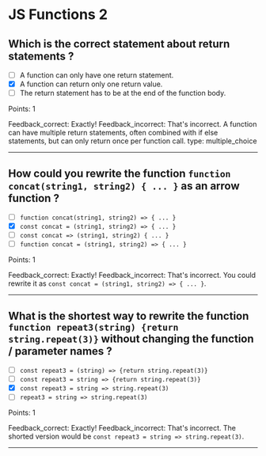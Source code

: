 # JS Functions 2

## Which is the correct statement about return statements ?

- [ ] A function can only have one return statement.
- [x] A function can return only one return value.
- [ ] The return statement has to be at the end of the function body.

Points: 1

Feedback_correct: Exactly!
Feedback_incorrect: That's incorrect. A function can have multiple return statements, often combined with if else statements, but can only return once per function call.
type: multiple_choice

---

## How could you rewrite the function `function concat(string1, string2) { ... }` as an arrow function ?

- [ ] `function concat(string1, string2) => { ... }`
- [x] `const concat = (string1, string2) => { ... }`
- [ ] `const concat => (string1, string2) { ... }`
- [ ] `function concat = (string1, string2) => { ... }`

Points: 1

Feedback_correct: Exactly!
Feedback_incorrect: That's incorrect. You could rewrite it as `const concat = (string1, string2) => { ... }`.

---

## What is the shortest way to rewrite the function `function repeat3(string) {return string.repeat(3)}` without changing the function / parameter names ?

- [ ] `const repeat3 = (string) => {return string.repeat(3)}`
- [ ] `const repeat3 = string => {return string.repeat(3)}`
- [x] `const repeat3 = string => string.repeat(3)`
- [ ] `repeat3 = string => string.repeat(3)`

Points: 1

Feedback_correct: Exactly!
Feedback_incorrect: That's incorrect. The shorted version would be `const repeat3 = string => string.repeat(3)`.

---
